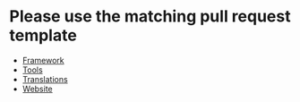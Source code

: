 # Please use the matching pull request template

- [Framework](?template=framework)
- [Tools](?template=tools)
- [Translations](?template=translations)
- [Website](?template=website)
